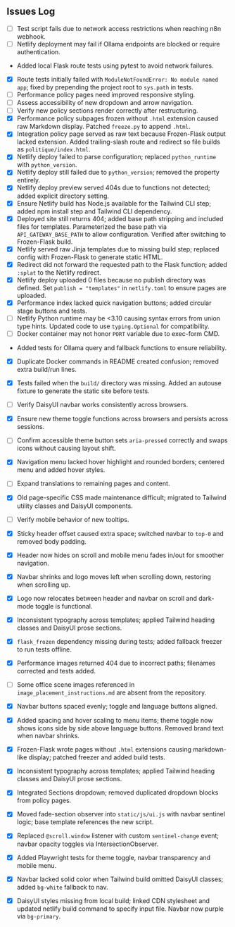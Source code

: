 ## Issues Log

- [ ] Test script fails due to network access restrictions when reaching n8n webhook.
- [ ] Netlify deployment may fail if Ollama endpoints are blocked or require authentication.
- Added local Flask route tests using pytest to avoid network failures.
- [x] Route tests initially failed with `ModuleNotFoundError: No module named`
  `app`; fixed by prepending the project root to `sys.path` in tests.
- [ ] Performance policy pages need improved responsive styling.
- [ ] Assess accessibility of new dropdown and arrow navigation.
- [ ] Verify new policy sections render correctly after restructuring.
- [x] Performance policy subpages frozen without `.html` extension caused raw Markdown display. Patched `freeze.py` to append `.html`.
- [x] Integration policy page served as raw text because Frozen-Flask output lacked extension. Added trailing-slash route and redirect so file builds as `politique/index.html`.
- [x] Netlify deploy failed to parse configuration; replaced `python_runtime` with `python_version`.
- [x] Netlify deploy still failed due to `python_version`; removed the property entirely.
- [x] Netlify deploy preview served 404s due to functions not detected; added explicit directory setting.
- [x] Ensure Netlify build has Node.js available for the Tailwind CLI step; added npm install step and Tailwind CLI dependency.
- [x] Deployed site still returns 404; added base path stripping and included files for templates. Parameterized the base path via `API_GATEWAY_BASE_PATH` to allow configuration. Verified after switching to Frozen-Flask build.
- [x] Netlify served raw Jinja templates due to missing build step; replaced config with Frozen-Flask to generate static HTML.
- [x] Redirect did not forward the requested path to the Flask function; added `:splat` to the Netlify redirect.
- [x] Netlify deploy uploaded 0 files because no publish directory was defined. Set `publish = "templates"` in `netlify.toml` to ensure pages are uploaded.
- [x] Performance index lacked quick navigation buttons; added circular stage buttons and tests.
- [ ] Netlify Python runtime may be <3.10 causing syntax errors from union type
      hints. Updated code to use `typing.Optional` for compatibility.
- [ ] Docker container may not honor `PORT` variable due to exec-form CMD.
- Added tests for Ollama query and fallback functions to ensure reliability.
- [x] Duplicate Docker commands in README created confusion; removed extra build/run lines.
- [x] Tests failed when the `build/` directory was missing. Added an autouse fixture to generate the static site before tests.
- [ ] Verify DaisyUI navbar works consistently across browsers.
- [x] Ensure new theme toggle functions across browsers and persists across sessions.
- [ ] Confirm accessible theme button sets `aria-pressed` correctly and swaps icons without causing layout shift.
- [x] Navigation menu lacked hover highlight and rounded borders; centered menu and added hover styles.
- [ ] Expand translations to remaining pages and content.
- [x] Old page-specific CSS made maintenance difficult; migrated to Tailwind utility classes and DaisyUI components.
- [ ] Verify mobile behavior of new tooltips.
- [x] Sticky header offset caused extra space; switched navbar to `top-0` and removed body padding.
- [x] Header now hides on scroll and mobile menu fades in/out for smoother navigation.
- [x] Navbar shrinks and logo moves left when scrolling down, restoring when scrolling up.
- [x] Logo now relocates between header and navbar on scroll and dark-mode toggle is functional.
- [x] Inconsistent typography across templates; applied Tailwind heading classes and DaisyUI prose sections.

- [x] `flask_frozen` dependency missing during tests; added fallback freezer to run tests offline.
- [x] Performance images returned 404 due to incorrect paths; filenames corrected and tests added.
- [ ] Some office scene images referenced in `image_placement_instructions.md` are absent from the repository.
- [x] Navbar buttons spaced evenly; toggle and language buttons aligned.
- [x] Added spacing and hover scaling to menu items; theme toggle now shows icons side by side above language buttons. Removed brand text when navbar shrinks.
- [x] Frozen-Flask wrote pages without `.html` extensions causing markdown-like display; patched freezer and added build tests.
- [x] Inconsistent typography across templates; applied Tailwind heading classes and DaisyUI prose sections.

- [x] Integrated Sections dropdown; removed duplicated dropdown blocks from policy pages.
- [x] Moved fade-section observer into `static/js/ui.js` with navbar sentinel logic; base template references the new script.
- [x] Replaced `@scroll.window` listener with custom `sentinel-change` event; navbar opacity toggles via IntersectionObserver.
- [x] Added Playwright tests for theme toggle, navbar transparency and mobile menu.
- [x] Navbar lacked solid color when Tailwind build omitted DaisyUI classes; added `bg-white` fallback to nav.
- [x] DaisyUI styles missing from local build; linked CDN stylesheet and updated
  netlify build command to specify input file. Navbar now purple via
  `bg-primary`.
